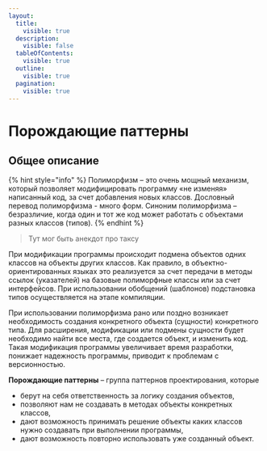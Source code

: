 ```yaml
---
layout:
  title:
    visible: true
  description:
    visible: false
  tableOfContents:
    visible: true
  outline:
    visible: true
  pagination:
    visible: true
---
```


# Порождающие паттерны

## Общее описание

{% hint style="info" %}
Полиморфизм – это очень мощный механизм, который позволяет модифицировать программу «не изменяя» написанный код, за счет добавления новых классов. Дословный перевод полиморфизма - много форм. Синоним полиморфизма – безразличие, когда один и тот же код может работать с объектами разных классов (типов).
{% endhint %}

> Тут мог быть анекдот про таксу

При модификации программы происходит подмена объектов одних классов на объекты других классов. Как правило, в объектно-ориентированных языках это реализуется за счет передачи в методы ссылок (указателей) на базовые полиморфные классы или за счет интерфейсов. При использовании обобщений (шаблонов) подстановка типов осуществляется на этапе компиляции.

При использовании полиморфизма рано или поздно возникает необходимость создания конкретного объекта (сущности) конкретного типа. Для расширения, модификации или подмены сущности будет необходимо найти все места, где создается объект, и изменить код. Такая модификация программы увеличивает время разработки, понижает надежность программы, приводит к проблемам с версионностью.

**Порождающие паттерны** – группа паттернов проектирования, которые&#x20;

* берут на себя ответственность за логику создания объектов,&#x20;
* позволяют нам не создавать в методах объекты конкретных классов,
* дают возможность принимать решение объекты каких классов нужно создавать при выполнении программы,
* дают возможность повторно использовать уже созданный объект.

